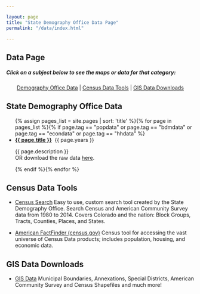 ```yaml
---

layout: page
title: "State Demography Office Data Page"
permalink: "/data/index.html"

---
```

## Data Page


##### Click on a subject below to see the maps or data for that category:

<div style="text-align: center;" markdown="1">

[Demography Office Data](#state-demography-office-data) \| [Census Data Tools](#census-data-tools) \| [GIS Data Downloads](#gis-data-downloads)

</div>


## State Demography Office Data

<ul>{% assign pages_list = site.pages | sort: 'title' %}{% for page in pages_list %}{% if page.tag == "popdata" or page.tag == "bdmdata"  or page.tag == "econdata" or page.tag == "hhdata" %}<br /><li><b><a href="{{ page.url }}">{{ page.title }}</a></b>&nbsp;&nbsp;{{ page.years }}</li><p>{{ page.description }} <br />OR download the raw data <a href="{{ page.file }}">here</a>.</p>{% endif %}{% endfor %}</ul>


## Census Data Tools

 - [Census Search](/CensusAPI/queryapi.html) Easy to use, custom search tool created by the State Demography Office.  Search Census and American Community Survey data from 1980 to 2014.  Covers Colorado and the nation: Block Groups, Tracts, Counties, Places, and States.
 
 - [American FactFinder (census.gov)](http://factfinder.census.gov/faces/nav/jsf/pages/index.xhtml) Census tool for accessing the vast universe of Census Data products; includes population, housing, and economic data.



## GIS Data Downloads

- [GIS Data](/gis/gis-data.html) Municipal Boundaries, Annexations, Special Districts, American Community Survey and Census Shapefiles and much more!



